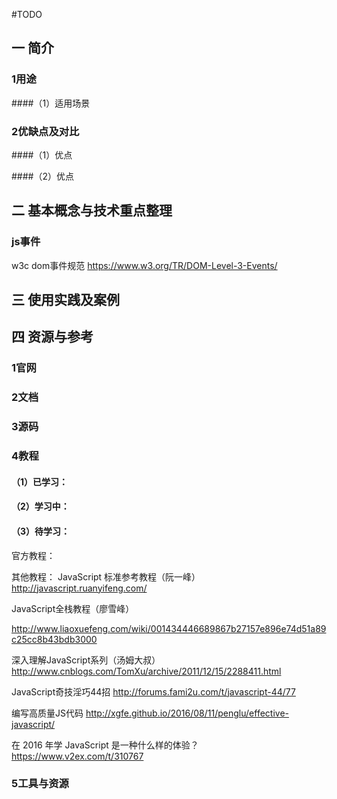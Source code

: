 #TODO

## 一 简介

### 1用途
####（1）适用场景


### 2优缺点及对比
####（1）优点

####（2）优点


## 二 基本概念与技术重点整理

### js事件

w3c dom事件规范
https://www.w3.org/TR/DOM-Level-3-Events/




## 三 使用实践及案例

## 

## 四 资源与参考

### 1官网

### 2文档

### 3源码

### 4教程

#### （1）已学习：



#### （2）学习中：



#### （3）待学习：

官方教程：

其他教程：
JavaScript 标准参考教程（阮一峰）
http://javascript.ruanyifeng.com/

JavaScript全栈教程（廖雪峰）
http://www.liaoxuefeng.com/wiki/001434446689867b27157e896e74d51a89c25cc8b43bdb3000

深入理解JavaScript系列（汤姆大叔）
http://www.cnblogs.com/TomXu/archive/2011/12/15/2288411.html

JavaScript奇技淫巧44招
http://forums.fami2u.com/t/javascript-44/77

编写高质量JS代码
http://xgfe.github.io/2016/08/11/penglu/effective-javascript/

在 2016 年学 JavaScript 是一种什么样的体验？
https://www.v2ex.com/t/310767



### 5工具与资源

